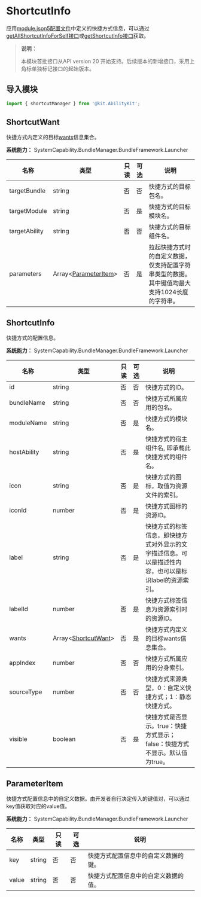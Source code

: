 # ShortcutInfo

应用[module.json5配置文件](../../quick-start/module-configuration-file.md#shortcuts标签)中定义的快捷方式信息，可以通过[getAllShortcutInfoForSelf接口](js-apis-shortcutManager.md#shortcutmanagergetallshortcutinfoforself)<!--Del-->或[getShortcutInfo接口](js-apis-launcherBundleManager-sys.md#launcherbundlemanagergetshortcutinfo9)<!--DelEnd-->获取。

> **说明：**
>
> 本模块首批接口从API version 20 开始支持。后续版本的新增接口，采用上角标单独标记接口的起始版本。

## 导入模块

```ts
import { shortcutManager } from '@kit.AbilityKit';
```

## ShortcutWant

快捷方式内定义的目标[wants](../../quick-start/module-configuration-file.md#wants标签)信息集合。

**系统能力：** SystemCapability.BundleManager.BundleFramework.Launcher

| 名称               | 类型                                    | 只读 | 可选 | 说明                 |
| ------------------| --------------------------------------- | --- | --- | -------------------- |
| targetBundle      | string                                  | 否   | 否  | 快捷方式的目标包名。 |
| targetModule      | string                                  | 否   | 是  | 快捷方式的目标模块名。 |
| targetAbility     | string                                  | 否   | 否  | 快捷方式的目标组件名。 |
| parameters        | Array\<[ParameterItem](#parameteritem)> | 否   | 是  | 拉起快捷方式时的自定义数据，仅支持配置字符串类型的数据。其中键值均最大支持1024长度的字符串。 |

## ShortcutInfo

快捷方式的配置信息。

**系统能力：** SystemCapability.BundleManager.BundleFramework.Launcher

| 名称                | 类型                                       | 只读 | 可选 | 说明                         |
| ------------------- | ----------------------------------------- | --- | --- | ---------------------------- |
| id                  | string                                    | 否  | 否  | 快捷方式的ID。 |
| bundleName          | string                                    | 否  | 否  | 快捷方式所属应用的包名。 |
| moduleName          | string                                    | 否  | 是  | 快捷方式的模块名。 |
| hostAbility         | string                                    | 否  | 是  | 快捷方式的宿主组件名, 即承载此快捷方式的组件名。 |
| icon                | string                                    | 否  | 是  | 快捷方式的图标，取值为资源文件的索引。 |
| iconId              | number                                    | 否  | 是  | 快捷方式图标的资源ID。 |
| label               | string                                    | 否  | 是  | 快捷方式的标签信息，即快捷方式对外显示的文字描述信息。可以是描述性内容，也可以是标识label的资源索引。 |
| labelId             | number                                    | 否  | 是  | 快捷方式标签信息为资源索引时的资源ID。 |
| wants               | Array\<[ShortcutWant](#shortcutwant)>     | 否  | 是  | 快捷方式内定义的目标wants信息集合。 |
| appIndex            | number                                    | 否  | 否  | 快捷方式所属应用的分身索引。 |
| sourceType          | number                                    | 否  | 否  | 快捷方式来源类型，0：自定义快捷方式；1：静态快捷方式。 |
| visible             | boolean                                   | 否  | 是  | 快捷方式是否显示。true：快捷方式显示；false：快捷方式不显示。默认值为true。 |

## ParameterItem

快捷方式配置信息中的自定义数据。由开发者自行决定传入的键值对，可以通过key值获取对应的value值。

**系统能力：** SystemCapability.BundleManager.BundleFramework.Launcher

| 名称          | 类型    | 只读 | 可选 | 说明                            |
| ------------- | ------ | ---- | ---- | ----------------------------- |
| key           | string | 否   | 否   | 快捷方式配置信息中的自定义数据的键。 |
| value         | string | 否   | 否   | 快捷方式配置信息中的自定义数据的值。 |